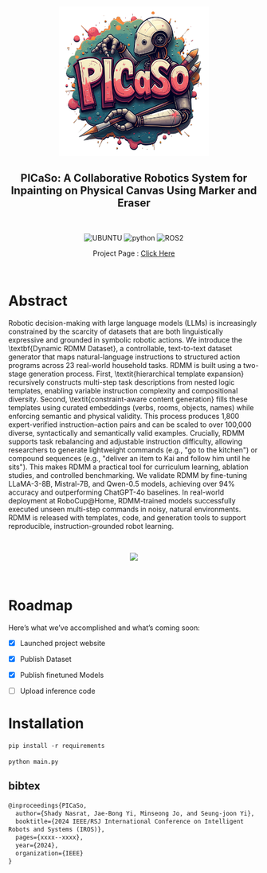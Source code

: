 <div align="center">

<img width="300px" alt="Graphiti-ts-small" src="https://github.com/shadynasrat/PICaSo/blob/main/docs/PICaSo_files/static/picaso_logo.png">

## PICaSo: A Collaborative Robotics System for Inpainting on Physical Canvas Using Marker and Eraser

<br />

![UBUNTU](https://img.shields.io/badge/UBUNTU-20.04-orange?style=plastic&logo=ubuntu)
![python](https://img.shields.io/badge/python-3.9-blue?style=plastic&logo=python)
![ROS2](https://img.shields.io/badge/ROS-Noetic-white?style=plastic&logo=ros)

Project Page : [Click Here](https://shadynasrat.github.io/PICaSo/)

<br />

</div>

# Abstract
Robotic decision-making with large language models (LLMs) is increasingly constrained by the scarcity of datasets that are both linguistically expressive and grounded in symbolic robotic actions. We introduce the \textbf{Dynamic RDMM Dataset}, a controllable, text-to-text dataset generator that maps natural-language instructions to structured action programs across 23 real-world household tasks. RDMM is built using a two-stage generation process. First, \textit{hierarchical template expansion} recursively constructs multi-step task descriptions from nested logic templates, enabling variable instruction complexity and compositional diversity. Second, \textit{constraint-aware content generation} fills these templates using curated embeddings (verbs, rooms, objects, names) while enforcing semantic and physical validity. This process produces 1,800 expert-verified instruction–action pairs and can be scaled to over 100,000 diverse, syntactically and semantically valid examples. Crucially, RDMM supports task rebalancing and adjustable instruction difficulty, allowing researchers to generate lightweight commands (e.g., "go to the kitchen") or compound sequences (e.g., "deliver an item to Kai and follow him until he sits"). This makes RDMM a practical tool for curriculum learning, ablation studies, and controlled benchmarking. We validate RDMM by fine-tuning LLaMA-3-8B, Mistral-7B, and Qwen-0.5 models, achieving over 94\% accuracy and outperforming ChatGPT-4o baselines. In real-world deployment at RoboCup@Home, RDMM-trained models successfully executed unseen multi-step commands in noisy, natural environments. RDMM is released with templates, code, and generation tools to support reproducible, instruction-grounded robot learning.


<br />

<p align="center">
    <img src="/docs/PICaSo_files/intro.jpeg" width="700px">   
</p>

<br />



# Roadmap

Here’s what we’ve accomplished and what’s coming soon:

- [x] Launched project website
- [x] Publish Dataset
- [x] Publish finetuned Models
- [ ] Upload inference code



# Installation
```
pip install -r requirements

python main.py
```





## bibtex
```
@inproceedings{PICaSo,
  author={Shady Nasrat, Jae-Bong Yi, Minseong Jo, and Seung-joon Yi},
  booktitle={2024 IEEE/RSJ International Conference on Intelligent Robots and Systems (IROS)},
  pages={xxxx--xxxx},
  year={2024},
  organization={IEEE}
}
```
